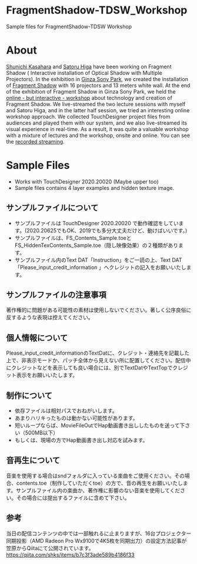 # FragmentShadow-TDSW_Workshop
Sample files for FragmentShadow-TDSW Workshop

# About 

[Shunichi Kasahara](https://shunichikasahara.com/) and [Satoru Higa](http://satoruhiga.com/) have been working on Fragment Shadow ( Interactive installation of Optical Shadow with Multiple Projectors). In the exhibition in [Ginza Sony Park](https://www.ginzasonypark.jp/), we created the installation of [Fragment Shadow](https://shunichikasahara.com/portfolio/fragment-shadow/) with 16 projectors and 13 meters white wall. At the end of the exhibition of Fragment Shadow in Ginza Sony Park, we held the [online - but interactive - workshop](https://tdsw023.peatix.com/) about technology and creation of Fragment Shadow. We live-streamed the two lecture sessions with myself and Satoru Higa, and in the latter half session, we tried an interesting online workshop approach. We collected TouchDesigner project files from audiences and played them with our system, and we also live-streamed its visual experience in real-time. As a result, it was quite a valuable workshop with a mixture of lectures and the workshop, onsite and online. You can see the [recorded streaming](https://www.youtube.com/watch?v=-UB1H2MAsvQ&t=).

# Sample Files 
- Works with TouchDesigner 2020.20020 (Maybe upper too)
- Sample files contains 4 layer examples and hidden texture image.


## サンプルファイルについて
- サンプルファイルは TouchDesigner 2020.20020 で動作確認をしています。(2020.20625でもOK、2019でも多分大丈夫だけど、動けばいいです。)
- サンプルファイルは、FS_Contents_Sample.toeとFS_HiddenTexContents_Sample.toe（隠し映像効果）の２種類があります。
- サンプルファイル内のText DAT「Instruction」をご一読の上、Text DAT「Please_input_credit_information 」へクレジットの記入をお願いいたします。

## サンプルファイルの注意事項
著作権的に問題がある可能性の素材は使用しないでください。著しく公序良俗に反するような表現は控えてください。

## 個人情報について
Please_input_credit_informationのTextDatに、クレジット・連絡先を記載した上で、非表示モードか、パッチ全体から見えない所に配置してください。配信中にクレジットなどを表示しても良い場合には、別でTextDatやTextTopでクレジット表示をお願いいたします。

## 制作について

- 依存ファイルは相対パスでおねがいします。
- あまりハリキったものは動かない可能性があります。
- 短いループならば、MovieFileOutでHap動画書き出ししたものを送って下さい（500MB以下）
- もしくは、現場の方でHap動画書き出し対応を試みます。


## 音再生について
音楽を使用する場合はsndフォルダに入っている楽曲をご使用ください。その場合、contents.toe（制作していただくtoe）の方で、音の再生をお願いいたします。サンプルファイル内の楽曲か、著作権に影響のない音楽を使用してください。その場合には提出するファイルに含めて下さい。

## 参考
当日の配信コンテンツの中では一部触れるに止まりますが、16台プロジェクター同期投影（AMD Radeon Pro Wx9100で4K5枚を同期出力）の設定方法記事が
笠原からQiitaにて公開されています。
https://qiita.com/shks/items/b7c3f3ade589b4186f33

